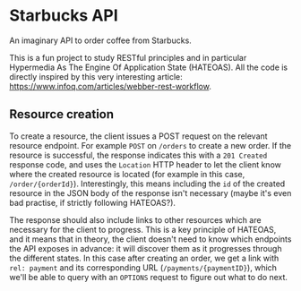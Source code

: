 # Starbucks API

An imaginary API to order coffee from Starbucks.

This is a fun project to study RESTful principles and in particular Hypermedia As The Engine Of Application State (HATEOAS). All the code is directly inspired by this very interesting article: https://www.infoq.com/articles/webber-rest-workflow.

## Resource creation

To create a resource, the client issues a POST request on the relevant resource endpoint. For example `POST` on `/orders` to create a new order. If the resource is successful, the response indicates this with a `201 Created` response code, and uses the `Location` HTTP header to let the client know where the created resource is located (for example in this case, `/order/{orderId}`). Interestingly, this means including the `id` of the created resource in the JSON body of the response isn't necessary (maybe it's even bad practise, if strictly following HATEOAS?).

The response should also include links to other resources which are necessary for the client to progress. This is a key principle of HATEOAS, and it means that in theory, the client doesn't need to know which endpoints the API exposes in advance: it will discover them as it progresses through the different states. In this case after creating an order, we get a link with `rel: payment` and its corresponding URL (`/payments/{paymentID}`), which we'll be able to query with an `OPTIONS` request to figure out what to do next.
